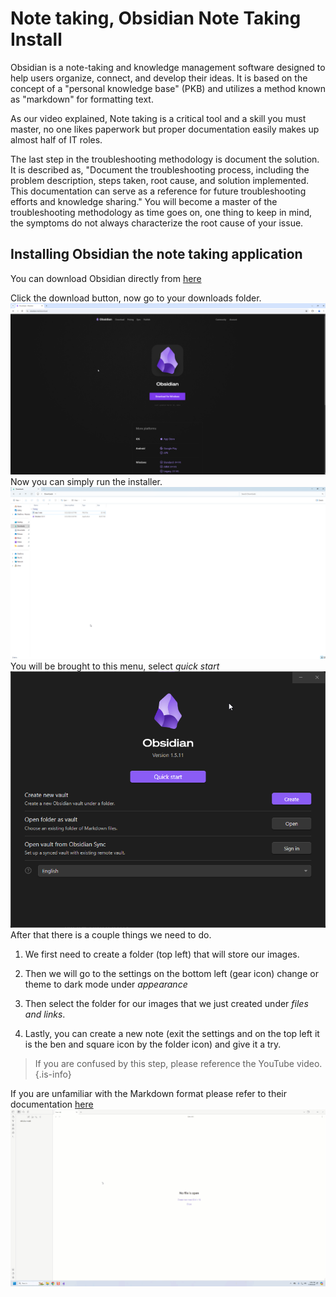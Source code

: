 # Note taking, Obsidian Note Taking Install 

Obsidian is a note-taking and knowledge management software designed to help users organize, connect, and develop their ideas. It is based on the concept of a "personal knowledge base" (PKB) and utilizes a method known as "markdown" for formatting text.

As our video explained, Note taking is a critical tool and a skill you must master, no one likes paperwork but proper documentation easily makes up almost half of IT roles. 

The last step in the troubleshooting methodology is document the solution. It is described as, "Document the troubleshooting process, including the problem description, steps taken, root cause, and solution implemented. This documentation can serve as a reference for future troubleshooting efforts and knowledge sharing." You will become a master of the troubleshooting methodology as time goes on, one thing to keep in mind, the symptoms do not always characterize the root cause of your issue. 

## Installing Obsidian the note taking application
You can download Obsidian directly from [here](https://obsidian.md/download)

Click the download button, now go to your downloads folder.
<a href="/images/EP0_notekeeping/step_1_note.png" class="image-expand">
    <img src="/images/EP0_notekeeping/step_1_note.png" alt="Description of your image">
</a>
Now you can simply run the installer.
<a href="/images/EP0_notekeeping/step_2_note.png" class="image-expand">
    <img src="/images/EP0_notekeeping/step_2_note.png" alt="Description of your image">
</a>
You will be brought to this menu, select *quick start*
<a href="/images/EP0_notekeeping/step_3_note.png" class="image-expand">
    <img src="/images/EP0_notekeeping/step_3_note.png" alt="Description of your image">
</a>
After that there is a couple things we need to do. 

1. We first need to create a folder (top left) that will store our images. 

2. Then we will go to the settings on the bottom left (gear icon) change or theme to dark mode under *appearance*

3. Then select the folder for our images that we just created under *files and links*. 

4. Lastly, you can create a new note (exit the settings and on the top left it is the ben and square icon by the folder icon) and give it a try. 
> If you are confused by this step, please reference the YouTube video.
{.is-info}

If you are unfamiliar with the Markdown format please refer to their documentation [here](https://help.obsidian.md/Editing+and+formatting/Basic+formatting+syntax)
<a href="/images/EP0_notekeeping/note_gif.gif" class="image-expand">
    <img src="/images/EP0_notekeeping/note_gif.gif" alt="Description of your image">
</a>